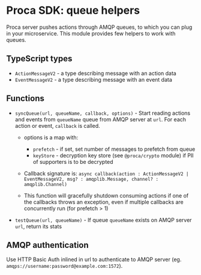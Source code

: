 # Proca SDK: queue helpers

Proca server pushes actions through AMQP queues, to which you can plug in your microservice.
This module provides few helpers to work with queues.

## TypeScript types

- `ActionMessageV2` - a type describing message with an action data
- `EventMessageV2` - a type describing message with an event data

## Functions

- `syncQueue(url, queueName, callback, options)` - Start reading actions and events from `queueName` queue from AMQP server at `url`. For each action or event, `callback` is called.
  - options is a map with:
    - `prefetch` - if set, set number of messages to prefetch from queue
    - `keyStore` - decryption key store (see `@proca/crypto` module) if PII of supporters is to be decrypted

  - Callback signature is: `async callback(action : ActionMessageV2 | EventMessageV2, msg? : amqplib.Message, channel? : amqplib.Channel)`

  - This function will gracefully shutdown consuming actions if one of the callbacks throws an exception, even if multiple callbacks are concurrently run (for prefetch > 1)

- `testQueue(url, queueName)` - If queue `queueName` exists on AMQP server `url`, return its stats

## AMQP authentication

Use HTTP Basic Auth inlined in url to authenticate to AMQP server (eg. `amqps://username:password@example.com:1572`).
